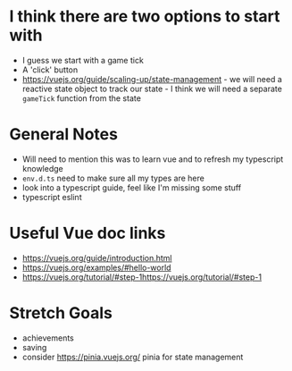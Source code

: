 # I think there are two options to start with 
* I guess we start with a game tick 
* A 'click' button
* https://vuejs.org/guide/scaling-up/state-management - we will need a reactive state object to track our state - I think we will need a separate `gameTick` function from the state

# General Notes
* Will need to mention this was to learn vue and to refresh my typescript knowledge 
* `env.d.ts` need to make sure all my types are here
* look into a typescript guide, feel like I'm missing some stuff
* typescript eslint


# Useful Vue doc links
* https://vuejs.org/guide/introduction.html
* https://vuejs.org/examples/#hello-world
* https://vuejs.org/tutorial/#step-1https://vuejs.org/tutorial/#step-1

# Stretch Goals
* achievements
* saving
* consider https://pinia.vuejs.org/ pinia for state management
